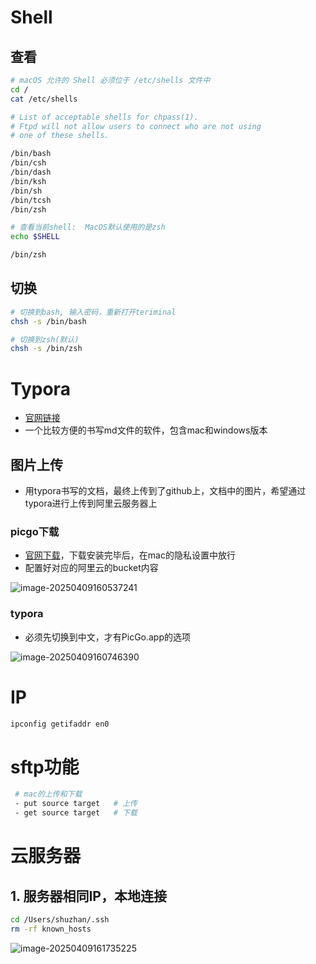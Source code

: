 # Shell

## 查看

```bash
# macOS 允许的 Shell 必须位于 /etc/shells 文件中
cd /
cat /etc/shells

# List of acceptable shells for chpass(1).
# Ftpd will not allow users to connect who are not using
# one of these shells.

/bin/bash
/bin/csh
/bin/dash
/bin/ksh
/bin/sh
/bin/tcsh
/bin/zsh
```

```bash
# 查看当前shell:  MacOS默认使用的是zsh
echo $SHELL

/bin/zsh                       
```

## 切换

```bash
# 切换到bash, 输入密码，重新打开teriminal
chsh -s /bin/bash

# 切换到zsh(默认)
chsh -s /bin/zsh
```



# Typora

- [官网链接](https://typora.io/)
- 一个比较方便的书写md文件的软件，包含mac和windows版本

## 图片上传

- 用typora书写的文档，最终上传到了github上，文档中的图片，希望通过typora进行上传到阿里云服务器上

###  picgo下载

- [官网下载](https://github.com/Molunerfinn/picgo/releases)，下载安装完毕后，在mac的隐私设置中放行
- 配置好对应的阿里云的bucket内容

![image-20250409160537241](https://skillset.oss-cn-shanghai.aliyuncs.com/image-20250409160537241.png)

### typora

- 必须先切换到中文，才有PicGo.app的选项

![image-20250409160746390](https://skillset.oss-cn-shanghai.aliyuncs.com/image-20250409160746390.png)

# IP

```BASH
ipconfig getifaddr en0
```

# sftp功能

```bash
 # mac的上传和下载
 - put source target   # 上传
 - get source target   # 下载
```

# 云服务器

## 1. 服务器相同IP，本地连接

```bash
cd /Users/shuzhan/.ssh
rm -rf known_hosts
```

![image-20250409161735225](https://skillset.oss-cn-shanghai.aliyuncs.com/image-20250409161735225.png)
